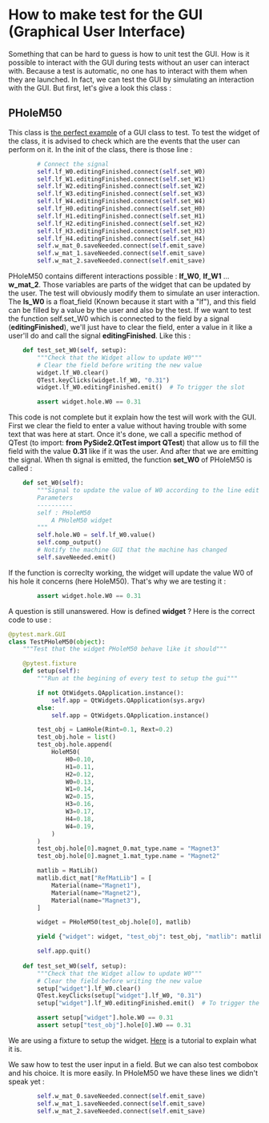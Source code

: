 # How to make test for the GUI (Graphical User Interface)

Something that can be hard to guess is how to unit test the GUI. How is it possible to interact with the GUI during tests without an user can interact with. Because a test is
automatic, no one has to interact with them when they are launched. In fact, we can test the GUI by simulating an interaction with the GUI. But first, let's give a look this class :

## PHoleM50

This class is [the perfect example](https://github.com/Eomys/pyleecan/blob/master/pyleecan/GUI/Dialog/DMachineSetup/SMHoleMag/PHoleM50/PHoleM50.py) of a GUI class to test.
To test the widget of the class, it is advised to check which are the events that the user can perform on it. In the init of the class, there is those line :

```py
        # Connect the signal
        self.lf_W0.editingFinished.connect(self.set_W0)
        self.lf_W1.editingFinished.connect(self.set_W1)
        self.lf_W2.editingFinished.connect(self.set_W2)
        self.lf_W3.editingFinished.connect(self.set_W3)
        self.lf_W4.editingFinished.connect(self.set_W4)
        self.lf_H0.editingFinished.connect(self.set_H0)
        self.lf_H1.editingFinished.connect(self.set_H1)
        self.lf_H2.editingFinished.connect(self.set_H2)
        self.lf_H3.editingFinished.connect(self.set_H3)
        self.lf_H4.editingFinished.connect(self.set_H4)
        self.w_mat_0.saveNeeded.connect(self.emit_save)
        self.w_mat_1.saveNeeded.connect(self.emit_save)
        self.w_mat_2.saveNeeded.connect(self.emit_save)
```

PHoleM50 contains different interactions possible : __lf_W0__, __lf_W1__ ... __w_mat_2__. Those variables are parts of the widget that can be updated by the user. The test will obviously
modify them to simulate an user interaction. The __ls_W0__ is a float_field (Known because it start with a "lf"), and this field can be filled by a value by the user and also by the test.
If we want to test the function self.set_W0 which is connected to the field by a signal (__editingFinished__), we'll just have to clear the field, enter a value in it like a user'll do
and call the signal __editingFinished__. Like this :

```py
    def test_set_W0(self, setup):
        """Check that the Widget allow to update W0"""
        # Clear the field before writing the new value
        widget.lf_W0.clear()
        QTest.keyClicks(widget.lf_W0, "0.31")
        widget.lf_W0.editingFinished.emit()  # To trigger the slot

        assert widget.hole.W0 == 0.31
```

This code is not complete but it explain how the test will work with the GUI. First we clear the field to enter a value without having trouble with some text that was here at start.
Once it's done, we call a specific method of QTest (to import: __from PySide2.QtTest import QTest__) that allow us to fill the field with the value __0.31__ like if it was the user.
And after that we are emitting the signal. When th signal is emitted, the function __set_W0__ of PHoleM50 is called :

```py
    def set_W0(self):
        """Signal to update the value of W0 according to the line edit
        Parameters
        ----------
        self : PHoleM50
            A PHoleM50 widget
        """
        self.hole.W0 = self.lf_W0.value()
        self.comp_output()
        # Notify the machine GUI that the machine has changed
        self.saveNeeded.emit()
```

If the function is correclty working, the widget will update the value W0 of his hole it concerns (here HoleM50). That's why we are testing it :

```py
        assert widget.hole.W0 == 0.31
```

A question is still unanswered. How is defined __widget__ ? Here is the correct code to use : 

```py
@pytest.mark.GUI
class TestPHoleM50(object):
    """Test that the widget PHoleM50 behave like it should"""

    @pytest.fixture
    def setup(self):
        """Run at the begining of every test to setup the gui"""

        if not QtWidgets.QApplication.instance():
            self.app = QtWidgets.QApplication(sys.argv)
        else:
            self.app = QtWidgets.QApplication.instance()

        test_obj = LamHole(Rint=0.1, Rext=0.2)
        test_obj.hole = list()
        test_obj.hole.append(
            HoleM50(
                H0=0.10,
                H1=0.11,
                H2=0.12,
                W0=0.13,
                W1=0.14,
                W2=0.15,
                H3=0.16,
                W3=0.17,
                H4=0.18,
                W4=0.19,
            )
        )
        test_obj.hole[0].magnet_0.mat_type.name = "Magnet3"
        test_obj.hole[0].magnet_1.mat_type.name = "Magnet2"

        matlib = MatLib()
        matlib.dict_mat["RefMatLib"] = [
            Material(name="Magnet1"),
            Material(name="Magnet2"),
            Material(name="Magnet3"),
        ]

        widget = PHoleM50(test_obj.hole[0], matlib)

        yield {"widget": widget, "test_obj": test_obj, "matlib": matlib}

        self.app.quit()
     
    def test_set_W0(self, setup):
        """Check that the Widget allow to update W0"""
        # Clear the field before writing the new value
        setup["widget"].lf_W0.clear()
        QTest.keyClicks(setup["widget"].lf_W0, "0.31")
        setup["widget"].lf_W0.editingFinished.emit()  # To trigger the slot

        assert setup["widget"].hole.W0 == 0.31
        assert setup["test_obj"].hole[0].W0 == 0.31
```

We are using a fixture to setup the widget. [Here](https://github.com/BenjaminGabet/pyleecan-doc/blob/patch-1/Tests_Turorials/make.setup.function.md)
is a tutorial to explain what it is.

We saw how to test the user input in a field. But we can also test combobox and his choice. It is more easily. In PHoleM50 we have these lines we didn't speak yet :

```py
        self.w_mat_0.saveNeeded.connect(self.emit_save)
        self.w_mat_1.saveNeeded.connect(self.emit_save)
        self.w_mat_2.saveNeeded.connect(self.emit_save)
```

